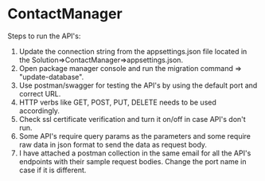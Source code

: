# ContactManager
Steps to run the API's:
1. Update the connection string from the appsettings.json file located in the Solution=>ContactManager=>appsettings.json.
2. Open package manager console and run the migration command => "update-database".
3. Use postman/swagger for testing the API's by using the default port and correct URL.
4. HTTP verbs like GET, POST, PUT, DELETE needs to be used accordingly.
5. Check ssl certificate verification and turn it on/off in case API's don't run.
6. Some API's require query params as the parameters and some require raw data in json format to send the data as request body.
7. I have attached a postman collection in the same email for all the API's endpoints with their sample request bodies. Change the port name in case if it is different.
